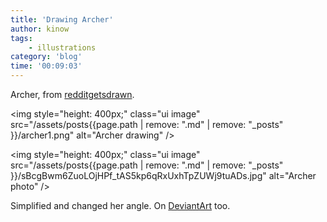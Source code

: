 ```yaml
---
title: 'Drawing Archer'
author: kinow
tags:
    - illustrations
category: 'blog'
time: '00:09:03'
---
```


Archer, from [redditgetsdrawn](https://www.reddit.com/r/redditgetsdrawn/comments/4cwiyf/flinging_arrows_in_humid_louisiana_yesterday_my/).

<img style="height: 400px;" class="ui image" src="/assets/posts{{page.path | remove: ".md" | remove: "_posts" }}/archer1.png" alt="Archer drawing" />


<img style="height: 400px;" class="ui image" src="/assets/posts{{page.path | remove: ".md" | remove: "_posts" }}/sBcgBwm6ZuoLOjHPf_tAS5kp6qRxUxhTpZUWj9tuADs.jpg" alt="Archer photo" />


Simplified and changed her angle. On [DeviantArt](http://kinow.deviantart.com/art/Archer1-688782846) too.
